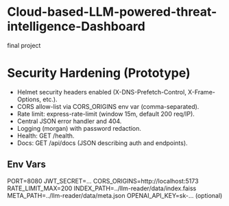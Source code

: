 # Cloud-based-LLM-powered-threat-intelligence-Dashboard
final project
# Security Hardening (Prototype)
- Helmet security headers enabled (X-DNS-Prefetch-Control, X-Frame-Options, etc.).
- CORS allow-list via CORS_ORIGINS env var (comma-separated).
- Rate limit: express-rate-limit (window 15m, default 200 req/IP).
- Central JSON error handler and 404.
- Logging (morgan) with password redaction.
- Health: GET /health.
- Docs: GET /api/docs (JSON describing auth and endpoints).

## Env Vars
PORT=8080
JWT_SECRET=...
CORS_ORIGINS=http://localhost:5173
RATE_LIMIT_MAX=200
INDEX_PATH=../llm-reader/data/index.faiss
META_PATH=../llm-reader/data/meta.json
OPENAI_API_KEY=sk-... (optional)


